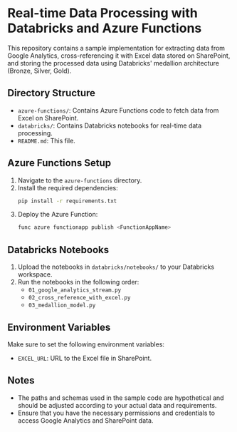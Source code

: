 # Real-time Data Processing with Databricks and Azure Functions

This repository contains a sample implementation for extracting data from Google Analytics, cross-referencing it with Excel data stored on SharePoint, and storing the processed data using Databricks' medallion architecture (Bronze, Silver, Gold).

## Directory Structure

- `azure-functions/`: Contains Azure Functions code to fetch data from Excel on SharePoint.
- `databricks/`: Contains Databricks notebooks for real-time data processing.
- `README.md`: This file.

## Azure Functions Setup

1. Navigate to the `azure-functions` directory.
2. Install the required dependencies:
   ```bash
   pip install -r requirements.txt
   ```
3. Deploy the Azure Function:
   ```bash
   func azure functionapp publish <FunctionAppName>
   ```

## Databricks Notebooks

1. Upload the notebooks in `databricks/notebooks/` to your Databricks workspace.
2. Run the notebooks in the following order:
   - `01_google_analytics_stream.py`
   - `02_cross_reference_with_excel.py`
   - `03_medallion_model.py`

## Environment Variables

Make sure to set the following environment variables:
- `EXCEL_URL`: URL to the Excel file in SharePoint.

## Notes

- The paths and schemas used in the sample code are hypothetical and should be adjusted according to your actual data and requirements.
- Ensure that you have the necessary permissions and credentials to access Google Analytics and SharePoint data.
